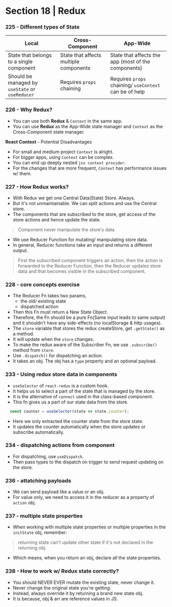 # Section 18 | Redux

### 225 - Different types of State

| Local | Cross-Component | App-Wide |
| ------ | ------ | ------- |
| State that belongs to a single component | State that affects multiple components | State that affects the app (most of the components) |
| Should be managed by `useState` or `useReducer` | Requires `props` chaining | Requires `props` chaining/ `useContext` can be of help |

### 226 - Why Redux?

* You can use both **Redux** & `Context` in the same app. 
* You can use **Redux** as the App-Wide state manager and `Context` as the Cross-Component state manager.

**React Context** - Potential Disadvantages

* For small and medium project `Context` is alright.
* For bigger apps, using `Context` can be complex.
* You can end up deeply nested `jsx context provider`.
* For the changes that are more frequent, `Context` has performance issues w/ them.


### 227 - How Redux works?

* With Redux we get one Central Data(State) Store. Always.
* But it's not unmaintainable. We can split actions and use the Central store.
* The components that are subscribed to the store, get access of the store actions and hence update the state.

> Component never manipulate the store's data

* We use Reducer Function for mutating/ manipulating store data.
* In general, Reducer functions take an input and returns a different output.

> First the subscribed component triggers an action, then the action is forwarded to the Reducer Function, then the Reducer updates store data and that becomes visible in the subscribed component.


### 228 - core concepts exercise

* The Reducer Fn takes two params, 
	- the old/ existing state
	- dispatched action
* Then this Fn must return a New State Object.
* Therefore, the Fn should be a pure Fn(Same input leads to same output) and it shouldn't have any side-effects (no localStorage & http usages).
* The `store` variable that stores the redux createStore, get `.getState()` as a method. 
* It will update when the `store` changes.
* To make the redux aware of the Subscriber Fn, we use `.subscribe()` method from `store`.
* Use `.dispatch()` for dispatching an action. 
* It takes an obj. The obj has a `type` property and an optional payload.


### 233 - Using redux store data in components

* `useSelector` of `react-redux` is a custom hook.
* It helps us to select a part of the state that is managed by the store.
* It is the alternative of `connect` used in the class-based component.
* This fn gives us a part of our state data from the store.

```js
  const counter = useSelector(state => state.counter);
```

* Here we only extracted the counter state from the store state.
* It updates the counter automatically when the store updates or subscribe automatically.

### 234 - dispatching actions from component

* For dispatching, use `useDispatch`.
* Then pass types to the dispatch on trigger to send request updating on the store.


### 236 - attatching payloads

* We can send payload like a value or an obj.
* For value only, we need to access it in the reducer as a property of `action` obj.

### 237 - multiple state properties

* When working with multiple state properties or multiple properties in the `initState` obj, remember:

> returning state can't update other state if it's not declared in the returning obj.

* Which means, when you return an obj, declare all the state properties. 

### 238 - How to work w/ Redux state correctly?

* You should NEVER EVER mutate the existing state, never change it. 
* Never change the original state you're getting.
* Instead, always override it by returning a brand new state obj.
* It is because, obj & arr are reference values in JS.


